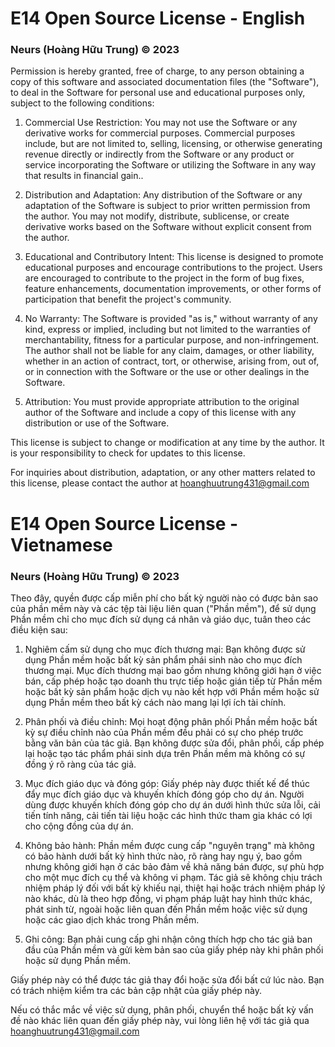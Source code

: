 # E14 Open Source License - English
### Neurs (Hoàng Hữu Trung) © 2023

Permission is hereby granted, free of charge, to any person obtaining a copy of this software and associated documentation files (the "Software"), to deal in the Software for personal use and educational purposes only, subject to the following conditions:

1. Commercial Use Restriction: You may not use the Software or any derivative works for commercial purposes. Commercial purposes include, but are not limited to, selling, licensing, or otherwise generating revenue directly or indirectly from the Software or any product or service incorporating the Software or utilizing the Software in any way that results in financial gain..

2. Distribution and Adaptation: Any distribution of the Software or any adaptation of the Software is subject to prior written permission from the author. You may not modify, distribute, sublicense, or create derivative works based on the Software without explicit consent from the author.

3. Educational and Contributory Intent: This license is designed to promote educational purposes and encourage contributions to the project. Users are encouraged to contribute to the project in the form of bug fixes, feature enhancements, documentation improvements, or other forms of participation that benefit the project's community.

4. No Warranty: The Software is provided "as is," without warranty of any kind, express or implied, including but not limited to the warranties of merchantability, fitness for a particular purpose, and non-infringement. The author shall not be liable for any claim, damages, or other liability, whether in an action of contract, tort, or otherwise, arising from, out of, or in connection with the Software or the use or other dealings in the Software.

5. Attribution: You must provide appropriate attribution to the original author of the Software and include a copy of this license with any distribution or use of the Software.

This license is subject to change or modification at any time by the author. It is your responsibility to check for updates to this license.

For inquiries about distribution, adaptation, or any other matters related to this license, please contact the author at hoanghuutrung431@gmail.com

# E14 Open Source License - Vietnamese
### Neurs (Hoàng Hữu Trung) © 2023

Theo đây, quyền được cấp miễn phí cho bất kỳ người nào có được bản sao của phần mềm này và các tệp tài liệu liên quan ("Phần mềm"), để sử dụng Phần mềm chỉ cho mục đích sử dụng cá nhân và giáo dục, tuân theo các điều kiện sau:

1. Nghiêm cấm sử dụng cho mục đích thương mại: Bạn không được sử dụng Phần mềm hoặc bất kỳ sản phẩm phái sinh nào cho mục đích thương mại. Mục đích thương mại bao gồm nhưng không giới hạn ở việc bán, cấp phép hoặc tạo doanh thu trực tiếp hoặc gián tiếp từ Phần mềm hoặc bất kỳ sản phẩm hoặc dịch vụ nào kết hợp với Phần mềm hoặc sử dụng Phần mềm theo bất kỳ cách nào mang lại lợi ích tài chính.

2. Phân phối và điều chỉnh: Mọi hoạt động phân phối Phần mềm hoặc bất kỳ sự điều chỉnh nào của Phần mềm đều phải có sự cho phép trước bằng văn bản của tác giả. Bạn không được sửa đổi, phân phối, cấp phép lại hoặc tạo tác phẩm phái sinh dựa trên Phần mềm mà không có sự đồng ý rõ ràng của tác giả.

3. Mục đích giáo dục và đóng góp: Giấy phép này được thiết kế để thúc đẩy mục đích giáo dục và khuyến khích đóng góp cho dự án. Người dùng được khuyến khích đóng góp cho dự án dưới hình thức sửa lỗi, cải tiến tính năng, cải tiến tài liệu hoặc các hình thức tham gia khác có lợi cho cộng đồng của dự án.

4. Không bảo hành: Phần mềm được cung cấp "nguyên trạng" mà không có bảo hành dưới bất kỳ hình thức nào, rõ ràng hay ngụ ý, bao gồm nhưng không giới hạn ở các bảo đảm về khả năng bán được, sự phù hợp cho một mục đích cụ thể và không vi phạm. Tác giả sẽ không chịu trách nhiệm pháp lý đối với bất kỳ khiếu nại, thiệt hại hoặc trách nhiệm pháp lý nào khác, dù là theo hợp đồng, vi phạm pháp luật hay hình thức khác, phát sinh từ, ngoài hoặc liên quan đến Phần mềm hoặc việc sử dụng hoặc các giao dịch khác trong Phần mềm.

5. Ghi công: Bạn phải cung cấp ghi nhận công thích hợp cho tác giả ban đầu của Phần mềm và gửi kèm bản sao của giấy phép này khi phân phối hoặc sử dụng Phần mềm.

Giấy phép này có thể được tác giả thay đổi hoặc sửa đổi bất cứ lúc nào. Bạn có trách nhiệm kiểm tra các bản cập nhật của giấy phép này.

Nếu có thắc mắc về việc sử dụng, phân phối, chuyển thể hoặc bất kỳ vấn đề nào khác liên quan đến giấy phép này, vui lòng liên hệ với tác giả qua hoanghuutrung431@gmail.com

